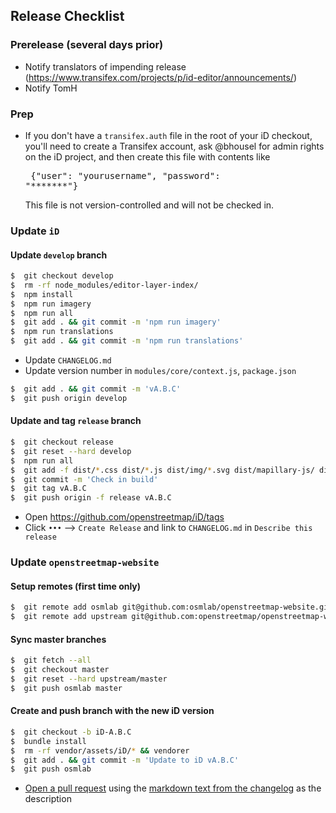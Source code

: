 ## Release Checklist

### Prerelease (several days prior)
- Notify translators of impending release
  (https://www.transifex.com/projects/p/id-editor/announcements/)
- Notify TomH

### Prep
- If you don't have a `transifex.auth` file in the root of your iD checkout,
you'll need to create a Transifex account, ask @bhousel for admin rights
on the iD project, and then create this file with contents like<br><pre>
     {"user": "yourusername", "password": "*******"}</pre>This file is not version-controlled and will not be checked in.

### Update `iD`

#### Update `develop` branch
```bash
$  git checkout develop
$  rm -rf node_modules/editor-layer-index/
$  npm install
$  npm run imagery
$  npm run all
$  git add . && git commit -m 'npm run imagery'
$  npm run translations
$  git add . && git commit -m 'npm run translations'
```

- Update `CHANGELOG.md`
- Update version number in `modules/core/context.js`, `package.json`

```bash
$  git add . && git commit -m 'vA.B.C'
$  git push origin develop
```

#### Update and tag `release` branch
```bash
$  git checkout release
$  git reset --hard develop
$  npm run all
$  git add -f dist/*.css dist/*.js dist/img/*.svg dist/mapillary-js/ dist/pannellum-streetside/
$  git commit -m 'Check in build'
$  git tag vA.B.C
$  git push origin -f release vA.B.C
```
- Open https://github.com/openstreetmap/iD/tags
- Click `•••` –> `Create Release` and link to `CHANGELOG.md` in `Describe this release`

### Update `openstreetmap-website`

#### Setup remotes (first time only)
```bash
$  git remote add osmlab git@github.com:osmlab/openstreetmap-website.git
$  git remote add upstream git@github.com:openstreetmap/openstreetmap-website.git
```

#### Sync master branches

```bash
$  git fetch --all
$  git checkout master
$  git reset --hard upstream/master
$  git push osmlab master
```

#### Create and push branch with the new iD version

```bash
$  git checkout -b iD-A.B.C
$  bundle install
$  rm -rf vendor/assets/iD/* && vendorer
$  git add . && git commit -m 'Update to iD vA.B.C'
$  git push osmlab
```
- [Open a pull request](https://github.com/openstreetmap/openstreetmap-website/compare/master...osmlab:master) using the [markdown text from the changelog](https://raw.githubusercontent.com/openstreetmap/iD/master/CHANGELOG.md) as the description
